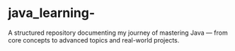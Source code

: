 # java_learning-
A structured repository documenting my journey of mastering Java — from core concepts to advanced topics and real-world projects.
